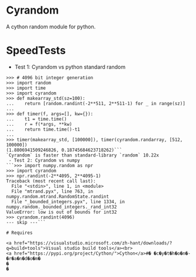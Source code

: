 # Cyrandom

A cython random module for python.

# SpeedTests

 - Test 1: Cyrandom vs python standard random
```
>>> # 4096 bit integer generation
>>> import random
>>> import time
>>> import cyrandom
>>> def makearray_std(sz=100):
...    return [random.randint(-2**511, 2**511-1) for _ in range(sz)]
...
>>> def timer(f, args=[], kw={}):
...    t1 = time.time()
...    r = f(*args, **kw)
...    return time.time()-t1
... 
>>> timer(makearray_std, [100000]), timer(cyrandom.randarray, [512, 100000])
(1.8806941509246826, 0.18745684623718262)```
`Cyrandom` is faster than standard-library `random` 10.22x
 - Test 2: Cyrandom vs numpy
```>>> import numpy.random as npr
>>> import cyrandom
>>> npr.randint(-2**4095, 2**4095-1)
Traceback (most recent call last):
  File "<stdin>", line 1, in <module>
  File "mtrand.pyx", line 763, in numpy.random.mtrand.RandomState.randint
  File "_bounded_integers.pyx", line 1334, in numpy.random._bounded_integers._rand_int32
ValueError: low is out of bounds for int32
>>> cyrandom.randint(4096)
--- skip ---```

# Requires

<a href="https://visualstudio.microsoft.com/zh-hant/downloads/?q=build+tools">Visual studio build tools</a><br>
<a href="https://pypi.org/project/Cython/">Cython</a>#� �c�y�t�h�o�n�-�r�a�n�d�o�m�
�
�
